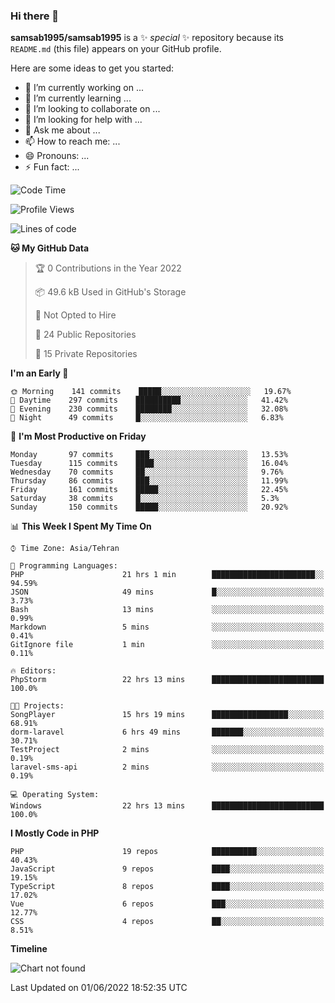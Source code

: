 ### Hi there 👋

**samsab1995/samsab1995** is a ✨ _special_ ✨ repository because its `README.md` (this file) appears on your GitHub profile.

Here are some ideas to get you started:

- 🔭 I’m currently working on ...
- 🌱 I’m currently learning ...
- 👯 I’m looking to collaborate on ...
- 🤔 I’m looking for help with ...
- 💬 Ask me about ...
- 📫 How to reach me: ...
- 😄 Pronouns: ...
- ⚡ Fun fact: ...

<!--START_SECTION:waka-->
![Code Time](http://img.shields.io/badge/Code%20Time-0%20secs-blue)

![Profile Views](http://img.shields.io/badge/Profile%20Views-0-blue)

![Lines of code](https://img.shields.io/badge/From%20Hello%20World%20I%27ve%20Written-874%20Thousand%20lines%20of%20code-blue)

**🐱 My GitHub Data** 

> 🏆 0 Contributions in the Year 2022
 > 
> 📦 49.6 kB Used in GitHub's Storage 
 > 
> 🚫 Not Opted to Hire
 > 
> 📜 24 Public Repositories 
 > 
> 🔑 15 Private Repositories  
 > 
**I'm an Early 🐤** 

```text
🌞 Morning    141 commits    █████░░░░░░░░░░░░░░░░░░░░   19.67% 
🌆 Daytime    297 commits    ██████████░░░░░░░░░░░░░░░   41.42% 
🌃 Evening    230 commits    ████████░░░░░░░░░░░░░░░░░   32.08% 
🌙 Night      49 commits     █░░░░░░░░░░░░░░░░░░░░░░░░   6.83%

```
📅 **I'm Most Productive on Friday** 

```text
Monday       97 commits     ███░░░░░░░░░░░░░░░░░░░░░░   13.53% 
Tuesday      115 commits    ████░░░░░░░░░░░░░░░░░░░░░   16.04% 
Wednesday    70 commits     ██░░░░░░░░░░░░░░░░░░░░░░░   9.76% 
Thursday     86 commits     ███░░░░░░░░░░░░░░░░░░░░░░   11.99% 
Friday       161 commits    █████░░░░░░░░░░░░░░░░░░░░   22.45% 
Saturday     38 commits     █░░░░░░░░░░░░░░░░░░░░░░░░   5.3% 
Sunday       150 commits    █████░░░░░░░░░░░░░░░░░░░░   20.92%

```


📊 **This Week I Spent My Time On** 

```text
⌚︎ Time Zone: Asia/Tehran

💬 Programming Languages: 
PHP                      21 hrs 1 min        ███████████████████████░░   94.59% 
JSON                     49 mins             █░░░░░░░░░░░░░░░░░░░░░░░░   3.73% 
Bash                     13 mins             ░░░░░░░░░░░░░░░░░░░░░░░░░   0.99% 
Markdown                 5 mins              ░░░░░░░░░░░░░░░░░░░░░░░░░   0.41% 
GitIgnore file           1 min               ░░░░░░░░░░░░░░░░░░░░░░░░░   0.11%

🔥 Editors: 
PhpStorm                 22 hrs 13 mins      █████████████████████████   100.0%

🐱‍💻 Projects: 
SongPlayer               15 hrs 19 mins      █████████████████░░░░░░░░   68.91% 
dorm-laravel             6 hrs 49 mins       ███████░░░░░░░░░░░░░░░░░░   30.71% 
TestProject              2 mins              ░░░░░░░░░░░░░░░░░░░░░░░░░   0.19% 
laravel-sms-api          2 mins              ░░░░░░░░░░░░░░░░░░░░░░░░░   0.19%

💻 Operating System: 
Windows                  22 hrs 13 mins      █████████████████████████   100.0%

```

**I Mostly Code in PHP** 

```text
PHP                      19 repos            ██████████░░░░░░░░░░░░░░░   40.43% 
JavaScript               9 repos             ████░░░░░░░░░░░░░░░░░░░░░   19.15% 
TypeScript               8 repos             ████░░░░░░░░░░░░░░░░░░░░░   17.02% 
Vue                      6 repos             ███░░░░░░░░░░░░░░░░░░░░░░   12.77% 
CSS                      4 repos             ██░░░░░░░░░░░░░░░░░░░░░░░   8.51%

```


**Timeline**

![Chart not found](https://raw.githubusercontent.com/samsab1995/samsab1995/main/charts/bar_graph.png) 


 Last Updated on 01/06/2022 18:52:35 UTC
<!--END_SECTION:waka-->
